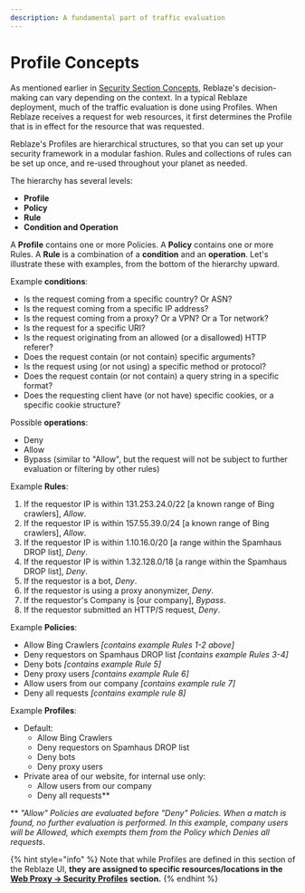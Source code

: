 ```yaml
---
description: A fundamental part of traffic evaluation
---
```


# Profile Concepts

As mentioned earlier in [Security Section Concepts](../concepts.md), Reblaze's decision-making can vary depending on the context. In a typical Reblaze deployment, much of the traffic evaluation is done using Profiles. When Reblaze receives a request for web resources, it first determines the Profile that is in effect for the resource that was requested. 

Reblaze's Profiles are hierarchical structures, so that you can set up your security framework in a modular fashion. Rules and collections of rules can be set up once, and re-used throughout your planet as needed.

The hierarchy has several levels:

* **Profile**
* **Policy**
* **Rule**
* **Condition and Operation**

A **Profile** contains one or more Policies. A **Policy** contains one or more Rules. A **Rule** is a combination of a **condition** and an **operation**. Let's illustrate these with examples, from the bottom of the hierarchy upward.

Example **conditions**: 

* Is the request coming from a specific country? Or ASN?
* Is the request coming from a specific IP address?
* Is the request coming from a proxy? Or a VPN? Or a Tor network?
* Is the request for a specific URI?
* Is the request originating from an allowed \(or a disallowed\) HTTP referer?
* Does the request contain \(or not contain\) specific arguments?
* Is the request using \(or not using\) a specific method or protocol?
* Does the request contain \(or not contain\) a query string in a specific format?
* Does the requesting client have \(or not have\) specific cookies, or a specific cookie structure?

Possible **operations**:

* Deny
* Allow
* Bypass \(similar to "Allow", but the request will not be subject to further evaluation or filtering by other rules\)

Example **Rules**:

1. If the requestor IP is within 131.253.24.0/22 \[a known range of Bing crawlers\], _Allow_.
2. If the requestor IP is within 157.55.39.0/24 \[a known range of Bing crawlers\], _Allow_.
3. If the requestor IP is within 1.10.16.0/20 \[a range within the Spamhaus DROP list\], _Deny_.
4. If the requestor IP is within 1.32.128.0/18 \[a range within the Spamhaus DROP list\], _Deny_.
5. If the requestor is a bot, _Deny_.
6. If the requestor is using a proxy anonymizer, _Deny_.
7. If the requestor's Company is \[our company\], _Bypass_.
8. If the requestor submitted an HTTP/S request, _Deny_.   

Example **Policies**:

* Allow Bing Crawlers _\[contains example Rules 1-2 above\]_
* Deny requestors on Spamhaus DROP list _\[contains example Rules 3-4\]_
* Deny bots _\[contains example Rule 5\]_
* Deny proxy users _\[contains example Rule 6\]_
* Allow users from our company _\[contains example rule 7\]_
* Deny all requests _\[contains example rule 8\]_

Example **Profiles**:

* Default: 
  * Allow Bing Crawlers
  * Deny requestors on Spamhaus DROP list
  * Deny bots
  * Deny proxy users
* Private area of our website, for internal use only:
  * Allow users from our company
  * Deny all requests\*\*

\*\* _"Allow" Policies are evaluated before "Deny" Policies. When a match is found, no further evaluation is performed. In this example, company users will be Allowed, which exempts them from the Policy which Denies all requests_.

{% hint style="info" %}
Note that while Profiles are defined in this section of the Reblaze UI, **they are assigned to specific resources/locations in the** [**Web Proxy -&gt; Security Profiles**](../../settings/web-proxy/security-profiles.md#assigning-a-security-profile-to-a-location) **section.** 
{% endhint %}

